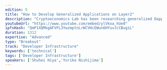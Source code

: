 ```yaml
---
edition: 5
title: "How to Develop Generalized Applications on Layer2"
description: "Cryptoeconomics Lab has been researching generalized Dapps using the second layer technology especially Plasma and building a framework with developer tools for them. The final goal of our R&D is to produce more viable applications running on top of Ethereum by enabling developers to build secure, scalable, and usable Dapps with better developer experience. In this talk, we will first clarify what it’s like to build L2 applications based on the design of the Optimistic Virtual Machine, our latest research focus, which enables the generalization of various Layer2 constructions. Then, we will showcase example L2 applications, such as a payment application with instant finality using Plasma and payment channel and DEX supported by Atomic Swap technique.We hope that we can contribute to the Ethereum ecosystem by sharing our research outcome and its implementation as a library with all the other research teams and create more of the application use cases on Ethereum cooperatively."
youtubeUrl: "https://www.youtube.com/embed/ylVkoa_hUe0"
ipfsHash: "QmP1XQMkgAFVFL3YwzmptnLrWCVHcEWun6HYuvJcCBugiL"
duration: 1312
expertise: "Advanced"
type: "Breakout"
track: "Developer Infrastructure"
keywords: ['technical']
tags: ['Developer Infrastructure']
speakers: ['Shuhei Hiya','Yuriko Nishijima']
---
```


